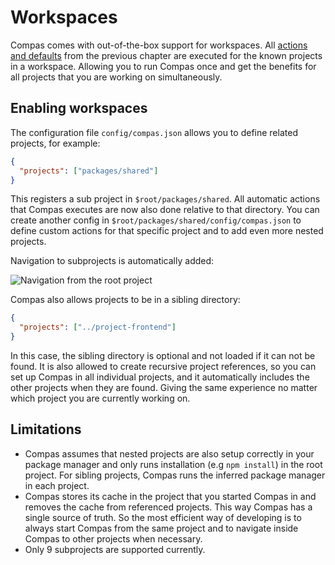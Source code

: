 # Workspaces

Compas comes with out-of-the-box support for workspaces. All
[actions and defaults](/docs/actions-and-defaults.html) from the previous
chapter are executed for the known projects in a workspace. Allowing you to run
Compas once and get the benefits for all projects that you are working on
simultaneously.

## Enabling workspaces

The configuration file `config/compas.json` allows you to define related
projects, for example:

```json [config/compas.json]
{
  "projects": ["packages/shared"]
}
```

This registers a sub project in `$root/packages/shared`. All automatic actions
that Compas executes are now also done relative to that directory. You can
create another config in `$root/packages/shared/config/compas.json` to define
custom actions for that specific project and to add even more nested projects.

Navigation to subprojects is automatically added:

![Navigation from the root project](/workspace-navigation-home.png)

Compas also allows projects to be in a sibling directory:

```json [config/compas.json]
{
  "projects": ["../project-frontend"]
}
```

In this case, the sibling directory is optional and not loaded if it can not be
found. It is also allowed to create recursive project references, so you can set
up Compas in all individual projects, and it automatically includes the other
projects when they are found. Giving the same experience no matter which project
you are currently working on.

## Limitations

- Compas assumes that nested projects are also setup correctly in your package
  manager and only runs installation (e.g `npm install`) in the root project.
  For sibling projects, Compas runs the inferred package manager in each
  project.
- Compas stores its cache in the project that you started Compas in and removes
  the cache from referenced projects. This way Compas has a single source of
  truth. So the most efficient way of developing is to always start Compas from
  the same project and to navigate inside Compas to other projects when
  necessary.
- Only 9 subprojects are supported currently.

